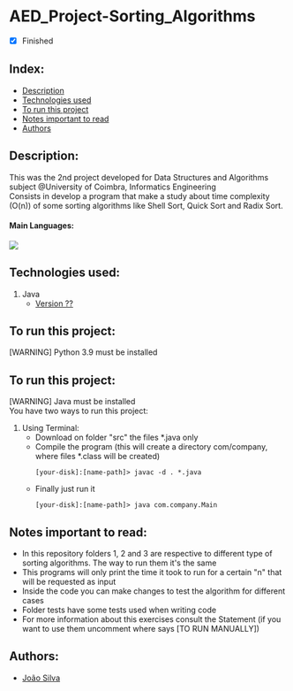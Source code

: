 # AED_Project-Sorting_Algorithms

- [x] Finished

## Index:
- [Description](#description)
- [Technologies used](#technologies-used)
- [To run this project](#to-run-this-project)
- [Notes important to read](#notes-important-to-read)
- [Authors](#authors)

## Description:
This was the 2nd project developed for Data Structures and Algorithms subject @University of Coimbra, Informatics Engineering <br>
Consists in develop a program that make a study about time complexity (O(n)) of some sorting algorithms like Shell Sort, Quick Sort and Radix Sort.

#### Main Languages:
![](https://img.shields.io/badge/Java-333333?style=flat&logo=java&logoColor=FFFFFF)

## Technologies used:
1. Java
    - [Version ??](https://www.oracle.com/java/technologies/downloads/) 

## To run this project:
[WARNING] Python 3.9  must be installed <br>
## To run this project:
[WARNING] Java must be installed<br>
You have two ways to run this project:
1. Using Terminal:
    * Download on folder "src" the files *.java only
    * Compile the program (this will create a directory com/company, where files *.class will be created)
      ```shellscript
      [your-disk]:[name-path]> javac -d . *.java
      ```
    * Finally just run it
      ```shellscript
      [your-disk]:[name-path]> java com.company.Main
      ```

## Notes important to read:
   - In this repository folders 1, 2 and 3 are respective to different type of sorting algorithms. The way to run them it's the same
   - This programs will only print the time it took to run for a certain "n" that will be requested as input
   - Inside the code you can make changes to test the algorithm for different cases
   - Folder tests have some tests used when writing code 
   - For more information about this exercises consult the Statement (if you want to use them uncomment where says [TO RUN MANUALLY])

## Authors:
- [João Silva](https://github.com/ikikara)

